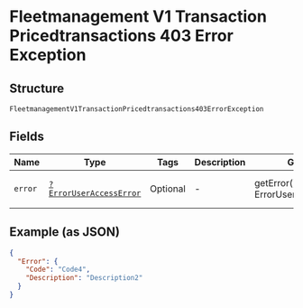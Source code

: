 
# Fleetmanagement V1 Transaction Pricedtransactions 403 Error Exception

## Structure

`FleetmanagementV1TransactionPricedtransactions403ErrorException`

## Fields

| Name | Type | Tags | Description | Getter | Setter |
|  --- | --- | --- | --- | --- | --- |
| `error` | [`?ErrorUserAccessError`](../../doc/models/error-user-access-error.md) | Optional | - | getError(): ?ErrorUserAccessError | setError(?ErrorUserAccessError error): void |

## Example (as JSON)

```json
{
  "Error": {
    "Code": "Code4",
    "Description": "Description2"
  }
}
```

